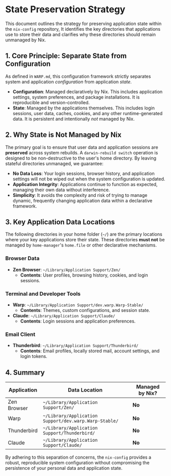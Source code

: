 # State Preservation Strategy

This document outlines the strategy for preserving application state within the `nix-config` repository, It identifies the key directories that applications use to store their data and clarifies why these directories should remain unmanaged by Nix.

## 1. Core Principle: Separate State from Configuration

As defined in `WARP.md`, this configuration framework strictly separates system and application *configuration* from application *state*.

- **Configuration**: Managed declaratively by Nix. This includes application settings, system preferences, and package installations. It is reproducible and version-controlled.
- **State**: Managed by the applications themselves. This includes login sessions, user data, caches, cookies, and any other runtime-generated data. It is persistent and intentionally *not* managed by Nix.

## 2. Why State is Not Managed by Nix

The primary goal is to ensure that user data and application sessions are **preserved** across system rebuilds. A `darwin-rebuild switch` operation is designed to be non-destructive to the user's home directory. By leaving stateful directories unmanaged, we guarantee:

- **No Data Loss**: Your login sessions, browser history, and application settings will not be wiped out when the system configuration is updated.
- **Application Integrity**: Applications continue to function as expected, managing their own data without interference.
- **Simplicity**: It avoids the complexity and risk of trying to manage dynamic, frequently changing application data within a declarative framework.

## 3. Key Application Data Locations

The following directories in your home folder (`~/`) are the primary locations where your key applications store their state. These directories **must not** be managed by `home-manager`'s `home.file` or other declarative mechanisms.

### Browser Data

- **Zen Browser**: `~/Library/Application Support/Zen/`
  - **Contents**: User profiles, browsing history, cookies, and login sessions.

### Terminal and Developer Tools

- **Warp**: `~/Library/Application Support/dev.warp.Warp-Stable/`
  - **Contents**: Themes, custom configurations, and session state.
- **Claude**: `~/Library/Application Support/Claude/`
  - **Contents**: Login sessions and application preferences.

### Email Client

- **Thunderbird**: `~/Library/Application Support/Thunderbird/`
  - **Contents**: Email profiles, locally stored mail, account settings, and login tokens.

## 4. Summary

| Application   | Data Location                                    | Managed by Nix? |
|---------------|--------------------------------------------------|-----------------|
| Zen Browser   | `~/Library/Application Support/Zen/`             | **No**          |
| Warp          | `~/Library/Application Support/dev.warp.Warp-Stable/` | **No**          |
| Thunderbird   | `~/Library/Application Support/Thunderbird/`     | **No**          |
| Claude        | `~/Library/Application Support/Claude/`          | **No**          |

By adhering to this separation of concerns, the `nix-config` provides a robust, reproducible system configuration without compromising the persistence of your personal data and application state.
